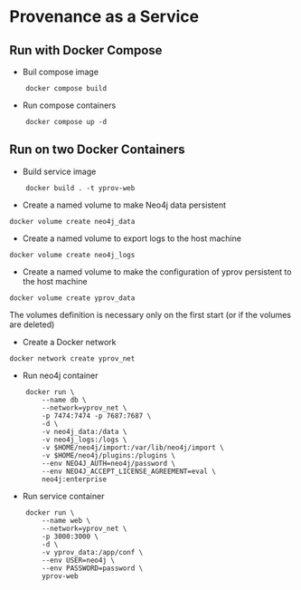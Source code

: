 # Provenance as a Service

## Run with Docker Compose
- Buil compose image
```
    docker compose build
```

- Run compose containers
```
    docker compose up -d
```

## Run on two Docker Containers
- Build service image
```
    docker build . -t yprov-web
```
- Create a named volume to make Neo4j data persistent
```
docker volume create neo4j_data
```
- Create a named volume to export logs to the host machine
```
docker volume create neo4j_logs
```
- Create a named volume to make the configuration of yprov persistent to the host machine
```
docker volume create yprov_data
```
The volumes definition is necessary only on the first start (or if the volumes are deleted)
- Create a Docker network
```
docker network create yprov_net
```
- Run neo4j container
```
    docker run \
        --name db \
        --network=yprov_net \
        -p 7474:7474 -p 7687:7687 \
        -d \
        -v neo4j_data:/data \
        -v neo4j_logs:/logs \
        -v $HOME/neo4j/import:/var/lib/neo4j/import \
        -v $HOME/neo4j/plugins:/plugins \
        --env NEO4J_AUTH=neo4j/password \
        --env NEO4J_ACCEPT_LICENSE_AGREEMENT=eval \
        neo4j:enterprise
```

- Run service container
```
    docker run \
        --name web \
        --network=yprov_net \
        -p 3000:3000 \
        -d \
        -v yprov_data:/app/conf \
        --env USER=neo4j \
        --env PASSWORD=password \
        yprov-web
```

